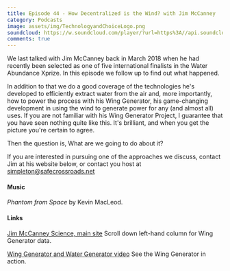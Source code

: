 ```yaml
---
title: Episode 44 - How Decentralized is the Wind? with Jim McCanney
category: Podcasts
image: assets/img/TechnologyandChoiceLogo.png
soundcloud: https://w.soundcloud.com/player/?url=https%3A//api.soundcloud.com/tracks/563210196
comments: true
---
```



We last talked with Jim McCanney back in March 2018 when he had recently been selected as one of five international finalists in the Water Abundance Xprize. In this episode we follow up to find out what happened. 

In addition to that we do a good coverage of the technologies he's developed to efficiently extract water from the air and, more importantly, how to power the process with his Wing Generator, his game-changing development in using the wind to generate power for any (and almost all) uses. If you are not familiar with his Wing Generator Project, I guarantee that you have seen nothing quite like this. It's brilliant, and when you get the picture you're certain to agree.

Then the question is, What are we going to do about it?

If you are interested in pursuing one of the approaches we discuss, contact Jim at his website below, or contact you host at simpleton@safecrossroads.net

#### Music

*Phantom from Space* by Kevin MacLeod.

#### Links

[Jim McCanney Science, main site](https://jmccsci.com) Scroll down left-hand column for Wing Generator data.

[Wing Generator and Water Generator video](https://www.youtube.com/watch?v=7ozm1CoXzCg) See the Wing Generator in action.


